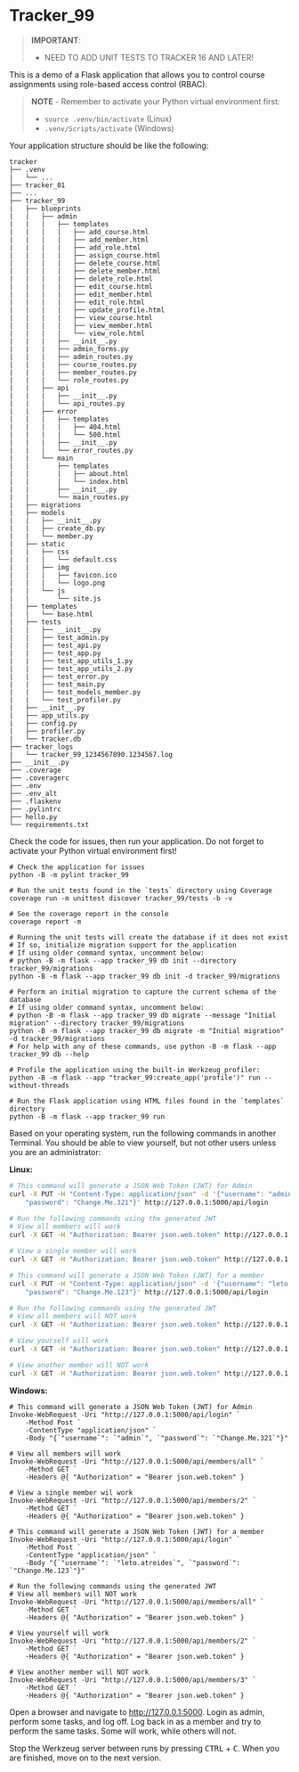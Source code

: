 # Tracker_99

> **IMPORTANT**:
> - NEED TO ADD UNIT TESTS TO TRACKER 16 AND LATER!

This is a demo of a Flask application that allows you to control course assignments using role-based access control (RBAC).

> **NOTE** - Remember to activate your Python virtual environment first:
>
> - `source .venv/bin/activate` (Linux)
> - `.venv/Scripts/activate` (Windows)

Your application structure should be like the following:

```text
tracker
├── .venv
|   └── ...
├── tracker_01
├── ...
├── tracker_99
|   ├── blueprints
|   |   ├── admin
|   |   |   ├── templates
|   |   |   |   ├── add_course.html
|   |   |   |   ├── add_member.html
|   |   |   |   ├── add_role.html
|   |   |   |   ├── assign_course.html
|   |   |   |   ├── delete_course.html
|   |   |   |   ├── delete_member.html
|   |   |   |   ├── delete_role.html
|   |   |   |   ├── edit_course.html
|   |   |   |   ├── edit_member.html
|   |   |   |   ├── edit_role.html
|   |   |   |   ├── update_profile.html
|   |   |   |   ├── view_course.html
|   |   |   |   ├── view_member.html
|   |   |   |   └── view_role.html
|   |   |   ├── __init__.py
|   |   |   ├── admin_forms.py
|   |   |   ├── admin_routes.py
|   |   |   ├── course_routes.py
|   |   |   ├── member_routes.py
|   |   |   └── role_routes.py
|   |   ├── api
|   |   |   ├── __init__.py
|   |   |   └── api_routes.py
|   |   ├── error
|   |   |   ├── templates
|   |   |   |   ├── 404.html
|   |   |   |   └── 500.html
|   |   |   ├── __init__.py
|   |   |   └── error_routes.py
|   |   └── main
|   |       ├── templates
|   |       |   ├── about.html
|   |       |   └── index.html
|   |       ├── __init__.py
|   |       └── main_routes.py
|   ├── migrations
|   ├── models
|   |   ├── __init__.py
|   |   ├── create_db.py
|   |   └── member.py
|   ├── static
|   |   ├── css
|   |   |   └── default.css
|   |   ├── img
|   |   |   ├── favicon.ico
|   |   |   └── logo.png
|   |   └── js
|   |       └── site.js
|   ├── templates
|   |   └── base.html
|   ├── tests
|   |   ├── __init__.py
|   |   ├── test_admin.py
|   |   ├── test_api.py
|   |   ├── test_app.py
|   |   ├── test_app_utils_1.py
|   |   ├── test_app_utils_2.py
|   |   ├── test_error.py
|   |   ├── test_main.py
|   |   ├── test_models_member.py
|   |   └── test_profiler.py
|   ├── __init__.py
|   ├── app_utils.py
|   ├── config.py
|   ├── profiler.py
|   └── tracker.db
├── tracker_logs
|   └── tracker_99_1234567890.1234567.log
├── __init__.py
├── .coverage
├── .coveragerc
├── .env
├── .env_alt
├── .flaskenv
├── .pylintrc
├── hello.py
└── requirements.txt
```

Check the code for issues, then run your application. Do not forget to activate your Python virtual environment first!

```shell
# Check the application for issues
python -B -m pylint tracker_99

# Run the unit tests found in the `tests` directory using Coverage
coverage run -m unittest discover tracker_99/tests -b -v

# See the coverage report in the console
coverage report -m

# Running the unit tests will create the database if it does not exist
# If so, initialize migration support for the application
# If using older command syntax, uncomment below:
# python -B -m flask --app tracker_99 db init --directory tracker_99/migrations
python -B -m flask --app tracker_99 db init -d tracker_99/migrations

# Perform an initial migration to capture the current schema of the database
# If using older command syntax, uncomment below:
# python -B -m flask --app tracker_99 db migrate --message "Initial migration" --directory tracker_99/migrations
python -B -m flask --app tracker_99 db migrate -m "Initial migration" -d tracker_99/migrations
# For help with any of these commands, use python -B -m flask --app tracker_99 db --help

# Profile the application using the built-in Werkzeug profiler:
python -B -m flask --app "tracker_99:create_app('profile')" run --without-threads

# Run the Flask application using HTML files found in the `templates` directory
python -B -m flask --app tracker_99 run
```

Based on your operating system, run the following commands in another Terminal. You should be able to view yourself, but not other users unless you are an administrator:

**Linux:**

```bash
# This command will generate a JSON Web Token (JWT) for Admin
curl -X PUT -H "Content-Type: application/json" -d '{"username": "admin", \
    "password": "Change.Me.321"}' http://127.0.0.1:5000/api/login

# Run the following commands using the generated JWT
# View all members will work
curl -X GET -H "Authorization: Bearer json.web.token" http://127.0.0.1:5000/api/members/all

# View a single member will work
curl -X GET -H "Authorization: Bearer json.web.token" http://127.0.0.1:5000/api/members/2

# This command will generate a JSON Web Token (JWT) for a member
curl -X PUT -H "Content-Type: application/json" -d '{"username": "leto.atreides", \
    "password": "Change.Me.123"}' http://127.0.0.1:5000/api/login

# Run the following commands using the generated JWT
# View all members will NOT work
curl -X GET -H "Authorization: Bearer json.web.token" http://127.0.0.1:5000/api/members/all

# View yourself will work
curl -X GET -H "Authorization: Bearer json.web.token" http://127.0.0.1:5000/api/members/2

# View another member will NOT work
curl -X GET -H "Authorization: Bearer json.web.token" http://127.0.0.1:5000/api/members/3
```

**Windows:**

```shell
# This command will generate a JSON Web Token (JWT) for Admin
Invoke-WebRequest -Uri "http://127.0.0.1:5000/api/login" `
    -Method Post `
    -ContentType "application/json" `
    -Body "{`"username`": `"admin`", `"password`": `"Change.Me.321`"}"

# View all members will work
Invoke-WebRequest -Uri "http://127.0.0.1:5000/api/members/all" `
    -Method GET `
    -Headers @{ "Authorization" = "Bearer json.web.token" }

# View a single member wil work
Invoke-WebRequest -Uri "http://127.0.0.1:5000/api/members/2" `
    -Method GET `
    -Headers @{ "Authorization" = "Bearer json.web.token" }

# This command will generate a JSON Web Token (JWT) for a member
Invoke-WebRequest -Uri "http://127.0.0.1:5000/api/login" `
    -Method Post `
    -ContentType "application/json" `
    -Body "{`"username`": `"leto.atreides`", `"password`": `"Change.Me.123`"}"

# Run the following commands using the generated JWT
# View all members will NOT work
Invoke-WebRequest -Uri "http://127.0.0.1:5000/api/members/all" `
    -Method GET `
    -Headers @{ "Authorization" = "Bearer json.web.token" }

# View yourself will work
Invoke-WebRequest -Uri "http://127.0.0.1:5000/api/members/2" `
    -Method GET `
    -Headers @{ "Authorization" = "Bearer json.web.token" }

# View another member will NOT work
Invoke-WebRequest -Uri "http://127.0.0.1:5000/api/members/3" `
    -Method GET `
    -Headers @{ "Authorization" = "Bearer json.web.token" }
```

Open a browser and navigate to <http://127.0.0.1:5000>. Login as admin, perform some tasks, and log off. Log back in as a member and try to perform the same tasks. Some will work, while others will not.

Stop the Werkzeug server between runs by pressing <kbd>CTRL</kbd> +  <kbd>C</kbd>. When you are finished, move on to the next version.
